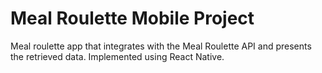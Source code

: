 # Meal Roulette Mobile Project

Meal roulette app that integrates with the Meal Roulette API and presents the retrieved data. Implemented using React Native.